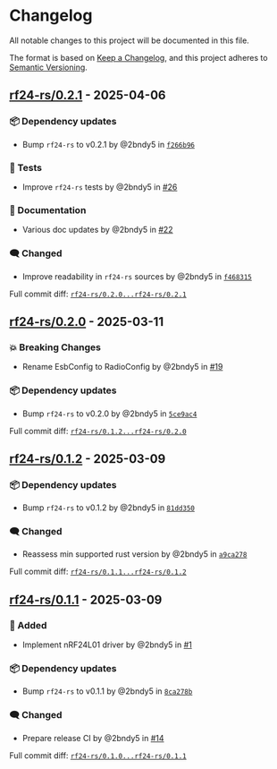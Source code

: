 # Changelog

All notable changes to this project will be documented in this file.

The format is based on [Keep a Changelog](https://keepachangelog.com/en/1.0.0/),
and this project adheres to [Semantic Versioning](https://semver.org/spec/v2.0.0.html).
<!-- markdownlint-disable MD024 -->

## [rf24-rs/0.2.1] - 2025-04-06

### <!-- 6 --> 📦 Dependency updates

- Bump `rf24-rs` to v0.2.1 by @2bndy5 in [`f266b96`](https://github.com/nRF24/rf24-rs/commit/f266b9695f1c492cce1ea7720a6df4fde298c338)

### <!-- 7 -->🚦 Tests

- Improve ``rf24-rs`` tests by @2bndy5 in [#26](https://github.com/nRF24/rf24-rs/pull/26)

### <!-- 8 --> 📝 Documentation

- Various doc updates by @2bndy5 in [#22](https://github.com/nRF24/rf24-rs/pull/22)

### <!-- 9 --> 🗨️ Changed

- Improve readability in `rf24-rs` sources by @2bndy5 in [`f468315`](https://github.com/nRF24/rf24-rs/commit/f4683153d72bd67b0a7707a3a922a0d03b852164)

[rf24-rs/0.2.1]: https://github.com/nRF24/rf24-rs/compare/rf24-rs/0.2.0...rf24-rs/0.2.1

Full commit diff: [`rf24-rs/0.2.0...rf24-rs/0.2.1`][rf24-rs/0.2.1]

## [rf24-rs/0.2.0] - 2025-03-11

### <!-- 10 --> 💥 Breaking Changes

- Rename EsbConfig to RadioConfig by @2bndy5 in [#19](https://github.com/nRF24/rf24-rs/pull/19)

### <!-- 6 --> 📦 Dependency updates

- Bump `rf24-rs` to v0.2.0 by @2bndy5 in [`5ce9ac4`](https://github.com/nRF24/rf24-rs/commit/5ce9ac456ec1e1bb00613e433ec8636919c58495)

[rf24-rs/0.2.0]: https://github.com/nRF24/rf24-rs/compare/rf24-rs/0.1.2...rf24-rs/0.2.0

Full commit diff: [`rf24-rs/0.1.2...rf24-rs/0.2.0`][rf24-rs/0.2.0]

## [rf24-rs/0.1.2] - 2025-03-09

### <!-- 6 --> 📦 Dependency updates

- Bump `rf24-rs` to v0.1.2 by @2bndy5 in [`81dd350`](https://github.com/nRF24/rf24-rs/commit/81dd350634880a4a76f3817e0e85d8099490fb37)

### <!-- 9 --> 🗨️ Changed

- Reassess min supported rust version by @2bndy5 in [`a9ca278`](https://github.com/nRF24/rf24-rs/commit/a9ca278b3ed38a682bba54bbf32de2b874ae9097)

[rf24-rs/0.1.2]: https://github.com/nRF24/rf24-rs/compare/rf24-rs/0.1.1...rf24-rs/0.1.2

Full commit diff: [`rf24-rs/0.1.1...rf24-rs/0.1.2`][rf24-rs/0.1.2]

## [rf24-rs/0.1.1] - 2025-03-09

### <!-- 1 --> 🚀 Added

- Implement nRF24L01 driver by @2bndy5 in [#1](https://github.com/nRF24/rf24-rs/pull/1)

### <!-- 6 --> 📦 Dependency updates

- Bump `rf24-rs` to v0.1.1 by @2bndy5 in [`8ca278b`](https://github.com/nRF24/rf24-rs/commit/8ca278bbbff72514c8c84001bbd3480d4ba7d1d9)

### <!-- 9 --> 🗨️ Changed

- Prepare release CI by @2bndy5 in [#14](https://github.com/nRF24/rf24-rs/pull/14)

[rf24-rs/0.1.1]: https://github.com/nRF24/rf24-rs/compare/rf24-rs/0.1.0...rf24-rs/0.1.1

Full commit diff: [`rf24-rs/0.1.0...rf24-rs/0.1.1`][rf24-rs/0.1.1]

<!-- generated by git-cliff -->
